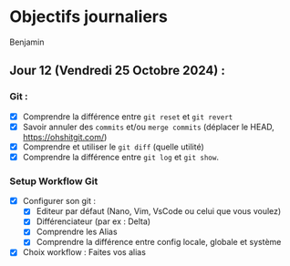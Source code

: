 # Objectifs journaliers

Benjamin

## Jour 12 (Vendredi 25 Octobre 2024) :

### Git :

- [x] Comprendre la différence entre `git reset` et `git revert`
- [x] Savoir annuler des `commits` et/ou `merge commits` (déplacer le HEAD, https://ohshitgit.com/)
- [x] Comprendre et utiliser le `git diff` (quelle utilité)
- [X] Comprendre la différence entre `git log` et `git show`.

### Setup Workflow Git

- [x] Configurer son git :
  - [x] Editeur par défaut (Nano, Vim, VsCode ou celui que vous voulez)
  - [x] Différenciateur (par ex : Delta)
  - [x] Comprendre les Alias
  - [x] Comprendre la différence entre config locale, globale et système
- [x] Choix workflow : Faites vos alias
